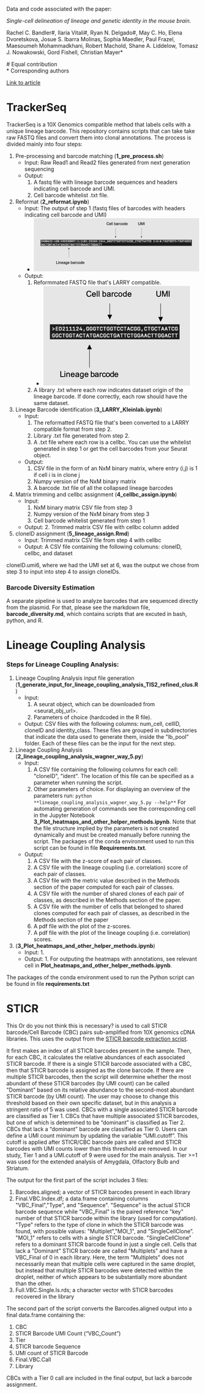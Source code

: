 Data and code associated with the paper: 

*Single-cell delineation of lineage and genetic identity in the mouse brain.*

Rachel C. Bandler\#, Ilaria Vitali\#, Ryan N. Delgado\#, May C. Ho, Elena Dvoretskova, Josue S. Ibarra Molinas, Sophia Maedler, Paul Frazel, Maesoumeh Mohammadkhani, Robert Machold, Shane A. Liddelow, Tomasz J. Nowakowski, Gord Fishell, Christian Mayer\*

\# Equal contribution  
\* Corresponding authors

[Link to article](https://www.nature.com)

# TrackerSeq

TrackerSeq is a 10X Genomics compatible method that labels cells with a unique lineage barcode. This repository contains scripts that can take take raw FASTQ files and convert them into clonal annotations. The process is divided mainly into four steps: 

1. Pre-processing and barcode matching (**1_pre_process.sh**)
    * Input: Raw Read1 and Read2 files generated from next generation sequencing 
    * Output: 
      1. A fastq file with lineage barcode sequences and headers indicating cell barcode and UMI. 
      2. Cell barcode whitelist .txt file. 
2. Reformat (**2_reformat.ipynb**)
    * Input: The output of step 1 (fastq files of barcodes with headers indicating cell barcode and UMI)
        * ![2_before_reformat](images/2_before_format.png)
    * Output:
        1. Reformmated FASTQ file that's LARRY compatible. 
            * ![2_after_reformat](images/2_after_reformat.png)
        2. A library .txt where each row indicates dataset origin of the lineage barcode. If done correctly, each row should have the same dataset. 
3. Lineage Barcode identification (**3_LARRY_Kleinlab.ipynb**)
    * Input: 
         1. The reformatted FASTQ file that's been converted to a LARRY compatible format from step 2.
         2. Library .txt file generated from step 2.
         3. A .txt file where each row is a cellbc. You can use the whitelist generated in step 1 or get the cell barcodes from your Seurat object.
    * Output: 
         1. CSV file in the form of an NxM binary matrix, where entry (i,j) is 1 if cell i is in clone j
         2. Numpy version of the NxM binary matrix
         3. A barcode .txt file of all the collapsed lineage barcodes
4. Matrix trimming and cellbc assignment (**4_cellbc_assign.ipynb**)
    * Input:
        1. NxM binary matrix CSV file from step 3
        2. Numpy version of the NxM binary from step 3
        3. Cell barcode whitelist generated from step 1
    * Output:
        2. Trimmed matrix CSV file with cellbc column added
5. cloneID assignment (**5_lineage_assign.Rmd**)
    * Input: Trimmed matrix CSV file from step 4 with cellbc
    * Output: A CSV file containing the following columuns: cloneID, cellbc, and dataset

cloneID.umi6, where we had the UMI set at 6, was the output we chose from step 3 to input into step 4 to assign cloneIDs. 

### Barcode Diversity Estimation
A separate pipeline is used to analyze barcodes that are sequenced directly from the plasmid. For that, please see the markdown file, **barcode_diversity.md**, which contains scripts that are excuted in bash, python, and R. 

# Lineage Coupling Analysis
### Steps for Lineage Coupling Analysis:
1. Lineage Coupling Analysis input file generation (**1_generate_input_for_lineage_coupling_analysis_TIS2_refined_clus.R**)
    * Input:
        1. A seurat object, which can be downloaded from <seurat_obj_url>.
        2. Parameters of choice (hardcoded in the R file).
    * Output: CSV files with the following columns: num_cell, cellID, cloneID and identity_class. These files are grouped in subdirectories that indicate the data used to generate them, inside the "lb_pool" folder. Each of these files can be the input for the next step.
2. Lineage Coupling Analysis (**2_lineage_coupling_analysis_wagner_way_5.py**)
    * Input:
        1. A CSV file containing the following columns for each cell: "cloneID", "ident". The location of this file can be specified as a parameter when running the script.
        2. Other parameters of choice. For displaying an overview of the parameters run:
            `python **lineage_coupling_analysis_wagner_way_5.py --help**`
            For automating generation of commands see the corresponding cell in the Jupyter Notebook **3_Plot_heatmaps_and_other_helper_methods.ipynb**.
            Note that the file structure implied by the parameters is not created dynamically and must be created manually before running the script.
        The packages of the conda environment used to run this script can be found in file **Requirements.txt**.
    * Output:
        1. A CSV file with the z-score of each pair of classes.
        2. A CSV file with the lineage coupling (i.e. correlation) score of each pair of classes.
        3. A CSV file with the metric value described in the Methods section of the paper computed for each pair of classes.
        4. A CSV file with the number of shared clones of each pair of classes, as described in the Methods section of the paper.
        5. A CSV file with the number of cells that belonged to shared clones computed for each pair of classes, as described in the Methods section of the paper
        6. A pdf file with the plot of the z-scores.
        6. A pdf file with the plot of the lineage coupling (i.e. correlation) scores.
3. (**3_Plot_heatmaps_and_other_helper_methods.ipynb**)
    * Input:
        1. 
    * Output:
        1. 
        For outputing the heatmaps with annotations, see relevant cell in **Plot_heatmaps_and_other_helper_methods.ipynb**.

The packages of the conda environment used to run the Python script can be found in file **requirements.txt**

# STICR
This Or do you not think this is necessary?   is used to call STICR barcode/Cell Barcode (CBC) pairs sub-amplified from 10X genomics cDNA libraries. This uses the output from the [STICR barcode extraction script](https://github.com/NOW-Lab/STICR).

It first makes an index of all STICR barcodes present in the sample. Then, for each CBC, it calculates the relative abundances of each associated STICR barcode. If there is a single STICR barcode associated with a CBC, then that STICR barcode is assigned as the clone barcode. If there are multiple STICR barcodes, then the script will determine whether the most abundant of these STICR barcodes (by UMI count) can be called "Dominant" based on its relative abundance to the second-most abundant STICR barcode (by UMI count). The user may choose to change this threshold based on their own specific dataset, but in this analysis a stringent ratio of 5 was used. CBCs with a single associated STICR barcode are classified as Tier 1. CBCs that have multiple associated STICR barcodes, but one of which is determined to be “dominant” is classified as Tier 2. CBCs that lack a “dominant” barcode are classified as Tier 0. Users can define a UMI count minimum by updating the variable “UMI.cutoff”. This cutoff is applied after STICR/CBC barcode pairs are called and STICR barcodes with UMI counts lower than this threshold are removed. In our study, Tier 1 and a UMI.cutoff of 9 were used for the main analysis. Tier >=1 was used for the extended analysis of Amygdala, Olfactory Bulb and Striatum.  

The output for the first part of the script includes 3 files:
1) Barcodes.aligned; a vector of STICR barcodes present in each library 
2) Final.VBC.Index.df; a data.frame containing columns "VBC_Final","Type", and "Sequence". "Sequence" is the actual STICR barcode sequence while "VBC_Final" is the paired reference "key" number of that STICR barcode within the library (used for computation). "Type" refers to the type of clone in which the STICR barcode was found, with possible values: "Multiplet","MOI_1", and "SingleCellClone”. "MOI_1" refers to cells with a single STICR barcode. "SingleCellClone" refers to a dominant STICR barcode found in just a single cell. Cells that lack a "Dominant" STICR barcode are called "Multiplets" and have a VBC_Final of 0 in each library. Here, the term "Multiplets" does not necessarily mean that multiple cells were captured in the same droplet, but instead that multiple STICR barcodes were detected within the droplet, neither of which appears to be substantially more abundant than the other. 
3) Full.VBC.Single.ls.rds; a character vector with STICR barcodes recovered in the library


The second part of the script converts the Barcodes.aligned output into a final data.frame containing the:
1)	 CBC 
2)	 STICR Barcode UMI Count (“VBC_Count”)
3)	 Tier 
4)	 STICR barcode Sequence
5)	 UMI count of STICR Barcode 
6)	 Final.VBC.Call
7)	 Library

CBCs with a Tier 0 call are included in the final output, but lack a barcode assignment. 


